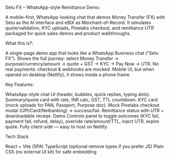 Setu FX – WhatsApp-style Remittance Demo:

A mobile-first, WhatsApp-looking chat that demos Money Transfer (FX) with Setu as the AI interface and eBIX as Merchant-of-Record. It simulates quote/validation, KYC uploads, Pinelabs checkout, and remittance UTR packaged for quick sales demos and product walkthroughs.

What this is?:

A single-page demo app that looks like a WhatsApp Business chat (“Setu FX”).
Shows the full journey: select Money Transfer → purpose/currency/amount → quote + GST → KYC → Pay Now → UTR.
No real payments: checkout & webhooks are mocked.
Mobile UI, but when opened on desktop (Netlify), it shows inside a phone frame.

Key Features:

WhatsApp-style chat UI (header, bubbles, quick replies, typing dots).
Summary/quote card with rate, INR calc, GST, TTL countdown.
KYC card (mock uploads for PAN, Passport, Purpose doc).
Mock Pinelabs checkout modal (UPI/Card/Netbanking) → success/fail.
Remittance status with UTR + downloadable receipt.
Demo Controls panel to toggle outcomes (KYC fail, payment fail, refund, delay), override rate/amount/TTL, inject UTR, expire quote.
Fully client-side — easy to host on Netlify.

Tech Stack

React + Vite (SPA)
TypeScript (optional remove types if you prefer JS)
Plain CSS (no external UI kit) for safe embedding
